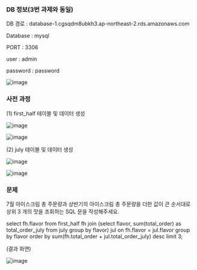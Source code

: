 ### DB 정보(3번 과제와 동일)

DB 경로 : database-1.cgsqdm8ubkh3.ap-northeast-2.rds.amazonaws.com

Database : mysql

PORT : 3306

user : admin

password : password

![image](https://user-images.githubusercontent.com/103189961/230875491-2864a115-f0b7-41b3-901a-6a8844eaf6fd.png)


### 사전 과정

(1) first_half 테이블 및 데이터 생성

![image](https://user-images.githubusercontent.com/103189961/230882436-ec491512-9fdb-4ea6-a37a-3a1c54343d8f.png)

![image](https://user-images.githubusercontent.com/103189961/230882514-0112bc24-a184-4cd9-bf98-f9d40aad0f8a.png)

(2) july 테이블 및 데이터 생성

![image](https://user-images.githubusercontent.com/103189961/230882703-b4526c51-5095-4d5e-91c8-5027ca5fc176.png)

![image](https://user-images.githubusercontent.com/103189961/230882784-bfaef59d-4f8d-4d14-a8ec-b1f4df7d510e.png)

### 문제

7월 아이스크림 총 주문량과 상반기의 아이스크림 총 주문량을 더한 값이 큰
순서대로 상위 3 개의 맛을 조회하는 SQL 문을 작성해주세요.

select fh.flavor
from first_half fh join 
(select flavor, sum(total_order) as total_order_july from july group by flavor) jul on fh.flavor = jul.flavor
group by flavor
order by sum(fh.total_order + jul.total_order_july) desc limit 3;

(결과 화면)

![image](https://user-images.githubusercontent.com/103189961/230886628-dff5372e-704f-4163-8ed3-5c4f27b19edb.png)

